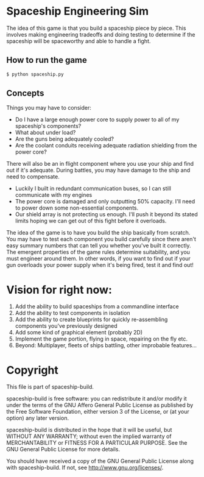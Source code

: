 # Spaceship Engineering Sim

The idea of this game is that you build a spaceship piece by piece. This involves making engineering tradeoffs and doing testing to determine if the spaceship will be spaceworthy and able to handle a fight.

## How to run the game

```bash
$ python spaceship.py
```

## Concepts

Things you may have to consider:

* Do I have a large enough power core to supply power to all of my spaceship's components?
* What about under load?
* Are the guns being adequately cooled?
* Are the coolant conduits receiving adequate radiation shielding from the power core?

There will also be an in flight component where you use your ship and find out if it's adequate. During battles, you may have damage to the ship and need to compensate.

* Luckily I built in redundant communication buses, so I can still communicate with my engines
* The power core is damaged and only outputting 50% capacity. I'll need to power down some non-essential components.
* Our shield array is not protecting us enough. I'll push it beyond its stated limits hoping we can get out of this fight before it overloads.

The idea of the game is to have you build the ship basically from scratch. You may have to test each component you build carefully since there aren't easy summary numbers that can tell you whether you've built it correctly. The emergent properties of the game rules determine suitability, and you must engineer around them. In other words, if you want to find out if your gun overloads your power supply when it's being fired, test it and find out!

# Vision for right now:

1. Add the ability to build spaceships from a commandline interface
2. Add the ability to test components in isolation
3. Add the ability to create blueprints for quickly re-assembling components you've previously designed
4. Add some kind of graphical element (probably 2D)
5. Implement the game portion, flying in space, repairing on the fly etc.
6. Beyond: Multiplayer, fleets of ships battling, other improbable features...

# Copyright

This file is part of spaceship-build.

spaceship-build is free software: you can redistribute it and/or modify
it under the terms of the GNU Affero General Public License as published by
the Free Software Foundation, either version 3 of the License, or
(at your option) any later version.

spaceship-build is distributed in the hope that it will be useful,
but WITHOUT ANY WARRANTY; without even the implied warranty of
MERCHANTABILITY or FITNESS FOR A PARTICULAR PURPOSE.  See the
GNU General Public License for more details.

You should have received a copy of the GNU General Public License
along with spaceship-build.  If not, see <http://www.gnu.org/licenses/>.
